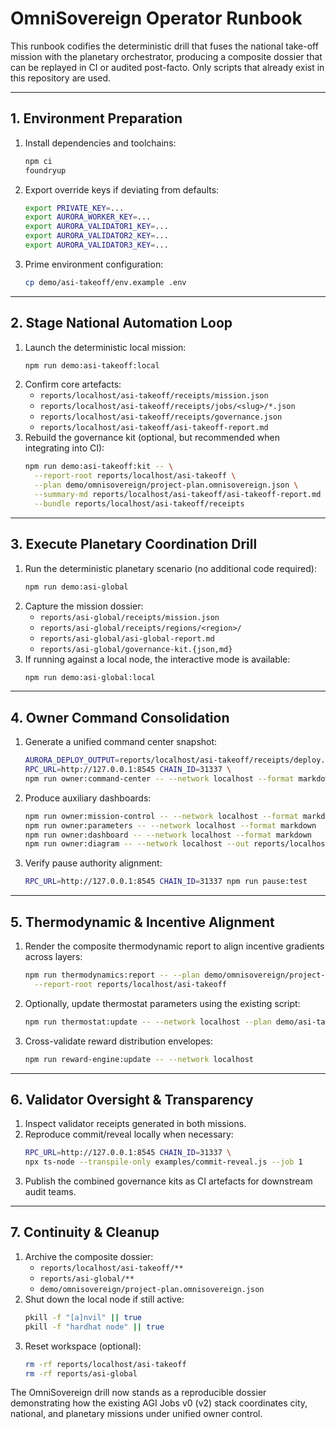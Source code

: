 # OmniSovereign Operator Runbook

This runbook codifies the deterministic drill that fuses the national take-off mission
with the planetary orchestrator, producing a composite dossier that can be replayed in CI
or audited post-facto.  Only scripts that already exist in this repository are used.

---

## 1. Environment Preparation

1. Install dependencies and toolchains:
   ```bash
   npm ci
   foundryup
   ```
2. Export override keys if deviating from defaults:
   ```bash
   export PRIVATE_KEY=...
   export AURORA_WORKER_KEY=...
   export AURORA_VALIDATOR1_KEY=...
   export AURORA_VALIDATOR2_KEY=...
   export AURORA_VALIDATOR3_KEY=...
   ```
3. Prime environment configuration:
   ```bash
   cp demo/asi-takeoff/env.example .env
   ```

---

## 2. Stage National Automation Loop

1. Launch the deterministic local mission:
   ```bash
   npm run demo:asi-takeoff:local
   ```
2. Confirm core artefacts:
   - `reports/localhost/asi-takeoff/receipts/mission.json`
   - `reports/localhost/asi-takeoff/receipts/jobs/<slug>/*.json`
   - `reports/localhost/asi-takeoff/receipts/governance.json`
   - `reports/localhost/asi-takeoff/asi-takeoff-report.md`
3. Rebuild the governance kit (optional, but recommended when integrating into CI):
   ```bash
   npm run demo:asi-takeoff:kit -- \
     --report-root reports/localhost/asi-takeoff \
     --plan demo/omnisovereign/project-plan.omnisovereign.json \
     --summary-md reports/localhost/asi-takeoff/asi-takeoff-report.md \
     --bundle reports/localhost/asi-takeoff/receipts
   ```

---

## 3. Execute Planetary Coordination Drill

1. Run the deterministic planetary scenario (no additional code required):
   ```bash
   npm run demo:asi-global
   ```
2. Capture the mission dossier:
   - `reports/asi-global/receipts/mission.json`
   - `reports/asi-global/receipts/regions/<region>/`
   - `reports/asi-global/asi-global-report.md`
   - `reports/asi-global/governance-kit.{json,md}`
3. If running against a local node, the interactive mode is available:
   ```bash
   npm run demo:asi-global:local
   ```

---

## 4. Owner Command Consolidation

1. Generate a unified command center snapshot:
   ```bash
   AURORA_DEPLOY_OUTPUT=reports/localhost/asi-takeoff/receipts/deploy.json \
   RPC_URL=http://127.0.0.1:8545 CHAIN_ID=31337 \
   npm run owner:command-center -- --network localhost --format markdown
   ```
2. Produce auxiliary dashboards:
   ```bash
   npm run owner:mission-control -- --network localhost --format markdown
   npm run owner:parameters -- --network localhost --format markdown
   npm run owner:dashboard -- --network localhost --format markdown
   npm run owner:diagram -- --network localhost --out reports/localhost/asi-takeoff/owner.mmd
   ```
3. Verify pause authority alignment:
   ```bash
   RPC_URL=http://127.0.0.1:8545 CHAIN_ID=31337 npm run pause:test
   ```

---

## 5. Thermodynamic & Incentive Alignment

1. Render the composite thermodynamic report to align incentive gradients across layers:
   ```bash
   npm run thermodynamics:report -- --plan demo/omnisovereign/project-plan.omnisovereign.json \
     --report-root reports/localhost/asi-takeoff
   ```
2. Optionally, update thermostat parameters using the existing script:
   ```bash
   npm run thermostat:update -- --network localhost --plan demo/asi-takeoff/asi-takeoff.thermostat@v2.json
   ```
3. Cross-validate reward distribution envelopes:
   ```bash
   npm run reward-engine:update -- --network localhost
   ```

---

## 6. Validator Oversight & Transparency

1. Inspect validator receipts generated in both missions.
2. Reproduce commit/reveal locally when necessary:
   ```bash
   RPC_URL=http://127.0.0.1:8545 CHAIN_ID=31337 \
   npx ts-node --transpile-only examples/commit-reveal.js --job 1
   ```
3. Publish the combined governance kits as CI artefacts for downstream audit teams.

---

## 7. Continuity & Cleanup

1. Archive the composite dossier:
   - `reports/localhost/asi-takeoff/**`
   - `reports/asi-global/**`
   - `demo/omnisovereign/project-plan.omnisovereign.json`
2. Shut down the local node if still active:
   ```bash
   pkill -f "[a]nvil" || true
   pkill -f "hardhat node" || true
   ```
3. Reset workspace (optional):
   ```bash
   rm -rf reports/localhost/asi-takeoff
   rm -rf reports/asi-global
   ```

The OmniSovereign drill now stands as a reproducible dossier demonstrating how the
existing AGI Jobs v0 (v2) stack coordinates city, national, and planetary missions under
unified owner control.
